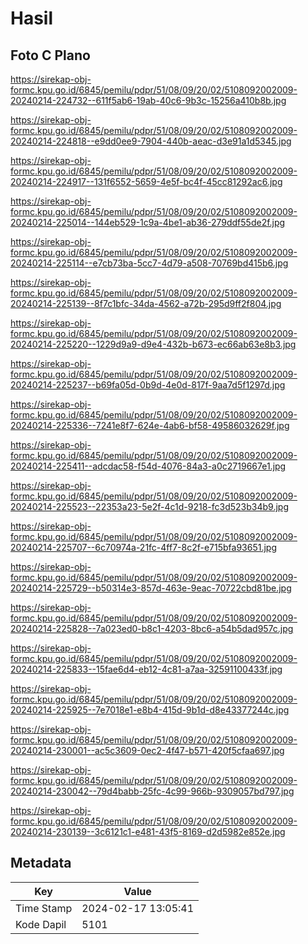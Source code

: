 # Hasil

## Foto C Plano

https://sirekap-obj-formc.kpu.go.id/6845/pemilu/pdpr/51/08/09/20/02/5108092002009-20240214-224732--611f5ab6-19ab-40c6-9b3c-15256a410b8b.jpg

https://sirekap-obj-formc.kpu.go.id/6845/pemilu/pdpr/51/08/09/20/02/5108092002009-20240214-224818--e9dd0ee9-7904-440b-aeac-d3e91a1d5345.jpg

https://sirekap-obj-formc.kpu.go.id/6845/pemilu/pdpr/51/08/09/20/02/5108092002009-20240214-224917--131f6552-5659-4e5f-bc4f-45cc81292ac6.jpg

https://sirekap-obj-formc.kpu.go.id/6845/pemilu/pdpr/51/08/09/20/02/5108092002009-20240214-225014--144eb529-1c9a-4be1-ab36-279ddf55de2f.jpg

https://sirekap-obj-formc.kpu.go.id/6845/pemilu/pdpr/51/08/09/20/02/5108092002009-20240214-225114--e7cb73ba-5cc7-4d79-a508-70769bd415b6.jpg

https://sirekap-obj-formc.kpu.go.id/6845/pemilu/pdpr/51/08/09/20/02/5108092002009-20240214-225139--8f7c1bfc-34da-4562-a72b-295d9ff2f804.jpg

https://sirekap-obj-formc.kpu.go.id/6845/pemilu/pdpr/51/08/09/20/02/5108092002009-20240214-225220--1229d9a9-d9e4-432b-b673-ec66ab63e8b3.jpg

https://sirekap-obj-formc.kpu.go.id/6845/pemilu/pdpr/51/08/09/20/02/5108092002009-20240214-225237--b69fa05d-0b9d-4e0d-817f-9aa7d5f1297d.jpg

https://sirekap-obj-formc.kpu.go.id/6845/pemilu/pdpr/51/08/09/20/02/5108092002009-20240214-225336--7241e8f7-624e-4ab6-bf58-49586032629f.jpg

https://sirekap-obj-formc.kpu.go.id/6845/pemilu/pdpr/51/08/09/20/02/5108092002009-20240214-225411--adcdac58-f54d-4076-84a3-a0c2719667e1.jpg

https://sirekap-obj-formc.kpu.go.id/6845/pemilu/pdpr/51/08/09/20/02/5108092002009-20240214-225523--22353a23-5e2f-4c1d-9218-fc3d523b34b9.jpg

https://sirekap-obj-formc.kpu.go.id/6845/pemilu/pdpr/51/08/09/20/02/5108092002009-20240214-225707--6c70974a-21fc-4ff7-8c2f-e715bfa93651.jpg

https://sirekap-obj-formc.kpu.go.id/6845/pemilu/pdpr/51/08/09/20/02/5108092002009-20240214-225729--b50314e3-857d-463e-9eac-70722cbd81be.jpg

https://sirekap-obj-formc.kpu.go.id/6845/pemilu/pdpr/51/08/09/20/02/5108092002009-20240214-225828--7a023ed0-b8c1-4203-8bc6-a54b5dad957c.jpg

https://sirekap-obj-formc.kpu.go.id/6845/pemilu/pdpr/51/08/09/20/02/5108092002009-20240214-225833--15fae6d4-eb12-4c81-a7aa-32591100433f.jpg

https://sirekap-obj-formc.kpu.go.id/6845/pemilu/pdpr/51/08/09/20/02/5108092002009-20240214-225925--7e7018e1-e8b4-415d-9b1d-d8e43377244c.jpg

https://sirekap-obj-formc.kpu.go.id/6845/pemilu/pdpr/51/08/09/20/02/5108092002009-20240214-230001--ac5c3609-0ec2-4f47-b571-420f5cfaa697.jpg

https://sirekap-obj-formc.kpu.go.id/6845/pemilu/pdpr/51/08/09/20/02/5108092002009-20240214-230042--79d4babb-25fc-4c99-966b-9309057bd797.jpg

https://sirekap-obj-formc.kpu.go.id/6845/pemilu/pdpr/51/08/09/20/02/5108092002009-20240214-230139--3c6121c1-e481-43f5-8169-d2d5982e852e.jpg


## Metadata

| Key        | Value               |
| ---------- | ------------------- |
| Time Stamp | 2024-02-17 13:05:41 |
| Kode Dapil | 5101                |



